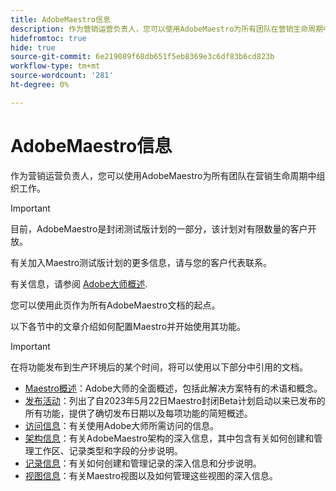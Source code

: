 ```yaml
---
title: AdobeMaestro信息
description: 作为营销运营负责人，您可以使用AdobeMaestro为所有团队在营销生命周期中组织工作。 此部分中的文章介绍如何配置Maestro，以及如何开始将其功能用作营销活动管理操作的一部分。
hidefromtoc: true
hide: true
source-git-commit: 6e219089f68db651f5eb8369e3c6df83b6cd823b
workflow-type: tm+mt
source-wordcount: '281'
ht-degree: 0%

---
```



# AdobeMaestro信息

<!--
title: Adobe Maestro 
description: As a marketing operations leader, you can use Adobe Maestro to organize work across the marketing lifecycle for all your teams. The articles in this section describe how you can configure Maestro and how you can start using its capabilities as part of your campaign management operations. 
hidefromtoc: yes
author: Alina
feature: Work Management
role: User, Admin
hide: yes
-->

<!--udpate the metadata with real information when making this avilable in TOC and in the left nav-->

作为营销运营负责人，您可以使用AdobeMaestro为所有团队在营销生命周期中组织工作。

>[!IMPORTANT]
>
>目前，AdobeMaestro是封闭测试版计划的一部分，该计划对有限数量的客户开放。
>
>有关加入Maestro测试版计划的更多信息，请与您的客户代表联系。
>
>有关信息，请参阅 [Adobe大师概述](../maestro/maestro-overview.md).

您可以使用此页作为所有AdobeMaestro文档的起点。

以下各节中的文章介绍如何配置Maestro并开始使用其功能。

>[!IMPORTANT]
>
>在将功能发布到生产环境后的某个时间，将可以使用以下部分中引用的文档。

* [Maestro概述](maestro-overview.md)：Adobe大师的全面概述，包括此解决方案特有的术语和概念。
* [发布活动](../maestro/release-activity.md)：列出了自2023年5月22日Maestro封闭Beta计划启动以来已发布的所有功能，提供了确切发布日期以及每项功能的简短概述。
* [访问信息](../maestro/access/access-information.md)：有关使用Adobe大师所需访问的信息。
* [架构信息](../maestro/architecture-and-fields/architecture-and-fields-information.md)：有关AdobeMaestro架构的深入信息，其中包含有关如何创建和管理工作区、记录类型和字段的分步说明。
* [记录信息](../maestro/records/records-information.md)：有关如何创建和管理记录的深入信息和分步说明。
* [视图信息](../maestro/views/views-information.md)：有关Maestro视图以及如何管理这些视图的深入信息。

